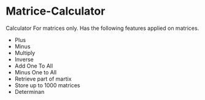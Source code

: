 # Matrice-Calculator
Calculator For matrices only. 
Has the following features applied on matrices. 
 - Plus 
 - Minus 
 - Multiply 
 - Inverse 
 - Add One To All 
 - Minus One to All 
 - Retrieve part of martix 
 - Store up to 1000 matrices 
 - Determinan
